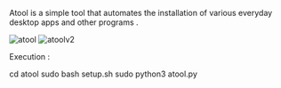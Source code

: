 Atool is a simple tool that automates the installation of various everyday desktop apps and other programs . 

![atool](https://github.com/atmcoderr/atool/assets/96727508/2db4ffc0-8567-4f3f-af2a-e897cc567552)
![atoolv2](https://github.com/atmcoderr/atool/assets/96727508/a7102f74-18a1-4b26-b489-7e2bfc8d6f14)

Execution : 

cd atool 
sudo bash setup.sh 
sudo python3 atool.py 

